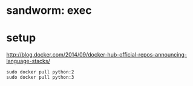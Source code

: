 sandworm: exec
========

setup
=====

http://blog.docker.com/2014/09/docker-hub-official-repos-announcing-language-stacks/

```shell
sudo docker pull python:2
sudo docker pull python:3
```